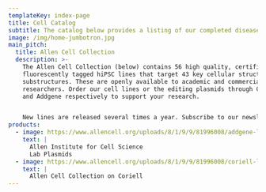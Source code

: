```yaml
---
templateKey: index-page
title: Cell Catalog
subtitle: The catalog below provides a listing of our completed disease cell lines
image: /img/home-jumbotron.jpg
main_pitch:
  title: Allen Cell Collection
  description: >-
    The Allen Cell Collection (below) contains 56 high quality, certified
    fluorescently tagged hiPSC lines that target 43 key cellular structures and
    substructures. These are openly available to academic and commercial
    researchers. Order our cell lines or the editing plasmids through Coriell
    and Addgene respectively to support your research.


    New lines are released several times a year. Subscribe to our newsletter to stay tuned and use the catalog below to see cell lines in progress.
products:
  - image: https://www.allencell.org/uploads/8/1/9/9/81996008/addgene-logo-1_orig.png
    text: |
      ​Allen Institute for Cell Science
      ​Lab Plasmids
  - image: https://www.allencell.org/uploads/8/1/9/9/81996008/coriell-logo-cmyk_orig.png
    text: |
      Allen Cell Collection on Coriell
---
```

